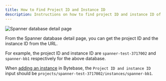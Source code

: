 ```yaml
---
title: How to Find Project ID and Instance ID
description: Instructions on how to find project ID and instance ID of a Spanner instance
---
```


![Spanner database detail page](/content/docs/how-to/spanner/database.webp)

From the Spanner database detail page, you can get the project ID and the instance ID from the URL.

For example, the project ID and instance ID are `spanner-test-3717002` and `spanner-bb1` respectively for the above database.

When [adding an instance](/docs/get-started/step-by-step/add-an-instance/#add-an-instance) in Bytebase, the `Project ID and instance ID` input should be `projects/spanner-test-3717002/instances/spanner-bb1`.
